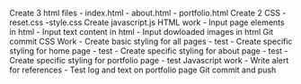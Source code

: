 Create 3 html files
    - index.html
    - about.html
    - portfolio.html
Create 2 CSS
   -reset.css
   -style.css
Create javascript.js
HTML work
    - Input page elements in html
    - Input text content in html
    - Input dowloaded images in html
Git commit
CSS Work
    - Create basic styling for all pages
        - test
    - Create specific styling for home page
        - test
    - Create specific styling for about page
        - test
    - Create specific styling for portfolio page
        - test
Javascript work
    - Write alert for references
    - Test log and text on portfolio page
Git commit and push
